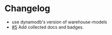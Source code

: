 # Changelog

- use dynamodb's version of warehouse-models
- [#5] Add collected docs and badges.

[#5]: https://github.com/warehouseai/release-line/pull/5
